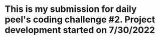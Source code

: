 # This is my submission for daily peel's coding challenge #2. Project development started on 7/30/2022
